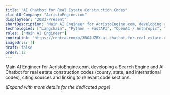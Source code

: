 ```yaml
---
title: "AI Chatbot for Real Estate Construction Codes"
clientOrCompany: "AcristoEngine.com"
displayYear: "2023-Present"
shortDescription: "Main AI Engineer for AcristoEngine.com, developing a Search Engine and AI Chatbot for real estate construction codes (county, state, and international codes), citing sources and linking to relevant code sections."
technologies: ["Langchain", "Python - FastAPI", "OpenAI / Anthropic", "Qdrant", "PostgreSQL", "Supabase"]
roles: ["Main AI Engineer"]
contraLink: "https://contra.com/p/3ROAUZBX-ai-chatbot-for-real-estate-construction-codes-information"
imageUrls: []
draft: false
order: 12
---
```


Main AI Engineer for AcristoEngine.com, developing a Search Engine and AI Chatbot for real estate construction codes (county, state, and international codes), citing sources and linking to relevant code sections.

*(Expand with more details for the dedicated page)* 